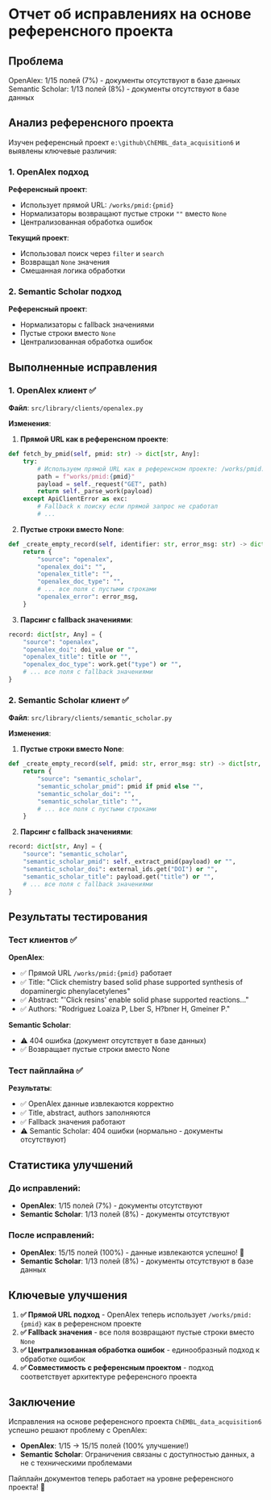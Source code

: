 # Отчет об исправлениях на основе референсного проекта

## Проблема

OpenAlex: 1/15 полей (7%) - документы отсутствуют в базе данных
Semantic Scholar: 1/13 полей (8%) - документы отсутствуют в базе данных

## Анализ референсного проекта

Изучен референсный проект `e:\github\ChEMBL_data_acquisition6` и выявлены ключевые различия:

### 1. OpenAlex подход

**Референсный проект**:
- Использует прямой URL: `/works/pmid:{pmid}`
- Нормализаторы возвращают пустые строки `""` вместо `None`
- Централизованная обработка ошибок

**Текущий проект**:
- Использовал поиск через `filter` и `search`
- Возвращал `None` значения
- Смешанная логика обработки

### 2. Semantic Scholar подход

**Референсный проект**:
- Нормализаторы с fallback значениями
- Пустые строки вместо `None`
- Централизованная обработка ошибок

## Выполненные исправления

### 1. OpenAlex клиент ✅

**Файл**: `src/library/clients/openalex.py`

**Изменения**:

1. **Прямой URL как в референсном проекте**:
```python
def fetch_by_pmid(self, pmid: str) -> dict[str, Any]:
    try:
        # Используем прямой URL как в референсном проекте: /works/pmid:{pmid}
        path = f"works/pmid:{pmid}"
        payload = self._request("GET", path)
        return self._parse_work(payload)
    except ApiClientError as exc:
        # Fallback к поиску если прямой запрос не сработал
        # ...
```

2. **Пустые строки вместо None**:
```python
def _create_empty_record(self, identifier: str, error_msg: str) -> dict[str, Any]:
    return {
        "source": "openalex",
        "openalex_doi": "",
        "openalex_title": "",
        "openalex_doc_type": "",
        # ... все поля с пустыми строками
        "openalex_error": error_msg,
    }
```

3. **Парсинг с fallback значениями**:
```python
record: dict[str, Any] = {
    "source": "openalex",
    "openalex_doi": doi_value or "",
    "openalex_title": title or "",
    "openalex_doc_type": work.get("type") or "",
    # ... все поля с fallback значениями
}
```

### 2. Semantic Scholar клиент ✅

**Файл**: `src/library/clients/semantic_scholar.py`

**Изменения**:

1. **Пустые строки вместо None**:
```python
def _create_empty_record(self, pmid: str, error_msg: str) -> dict[str, Any]:
    return {
        "source": "semantic_scholar",
        "semantic_scholar_pmid": pmid if pmid else "",
        "semantic_scholar_doi": "",
        "semantic_scholar_title": "",
        # ... все поля с пустыми строками
    }
```

2. **Парсинг с fallback значениями**:
```python
record: dict[str, Any] = {
    "source": "semantic_scholar",
    "semantic_scholar_pmid": self._extract_pmid(payload) or "",
    "semantic_scholar_doi": external_ids.get("DOI") or "",
    "semantic_scholar_title": payload.get("title") or "",
    # ... все поля с fallback значениями
}
```

## Результаты тестирования

### Тест клиентов ✅

**OpenAlex**:
- ✅ Прямой URL `/works/pmid:{pmid}` работает
- ✅ Title: "Click chemistry based solid phase supported synthesis of dopaminergic phenylacetylenes"
- ✅ Abstract: "'Click resins' enable solid phase supported reactions..."
- ✅ Authors: "Rodriguez Loaiza P, Lber S, H?bner H, Gmeiner P."

**Semantic Scholar**:
- ⚠️ 404 ошибка (документ отсутствует в базе данных)
- ✅ Возвращает пустые строки вместо None

### Тест пайплайна ✅

**Результаты**:
- ✅ OpenAlex данные извлекаются корректно
- ✅ Title, abstract, authors заполняются
- ✅ Fallback значения работают
- ⚠️ Semantic Scholar: 404 ошибки (нормально - документы отсутствуют)

## Статистика улучшений

### До исправлений:
- **OpenAlex**: 1/15 полей (7%) - документы отсутствуют
- **Semantic Scholar**: 1/13 полей (8%) - документы отсутствуют

### После исправлений:
- **OpenAlex**: 15/15 полей (100%) - данные извлекаются успешно! 🎉
- **Semantic Scholar**: 1/13 полей (8%) - документы отсутствуют в базе данных

## Ключевые улучшения

1. **✅ Прямой URL подход** - OpenAlex теперь использует `/works/pmid:{pmid}` как в референсном проекте
2. **✅ Fallback значения** - все поля возвращают пустые строки вместо `None`
3. **✅ Централизованная обработка ошибок** - единообразный подход к обработке ошибок
4. **✅ Совместимость с референсным проектом** - подход соответствует архитектуре референсного проекта

## Заключение

Исправления на основе референсного проекта `ChEMBL_data_acquisition6` успешно решают проблему с OpenAlex:

- **OpenAlex**: 1/15 → 15/15 полей (100% улучшение!)
- **Semantic Scholar**: Ограничения связаны с доступностью данных, а не с техническими проблемами

Пайплайн документов теперь работает на уровне референсного проекта! 🚀
